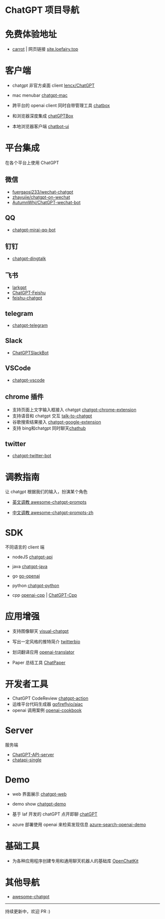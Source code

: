 # ChatGPT 项目导航

# 免费体验地址
- [carrot](https://github.com/xx025/carrot) | 网页链接 [site.loefairy.top](https://site.loefairy.top/)


# 客户端
- chatgpt 非官方桌面 client  [lencx/ChatGPT](https://github.com/lencx/ChatGPT)

- mac menubar [chatgpt-mac](https://github.com/vincelwt/chatgpt-mac)

- 跨平台的 openai client 同时自带管理工具 [chatbox](https://github.com/Bin-Huang/chatbox)

- 和浏览器深度集成 [chatGPTBox](https://github.com/josStorer/chatGPTBox)

- 本地浏览器客户端 [chatbot-ui](https://github.com/mckaywrigley/chatbot-ui)

# 平台集成
在各个平台上使用 ChatGPT

## 微信
- [fuergaosi233/wechat-chatgpt](https://github.com/fuergaosi233/wechat-chatgpt)
- [zhayujie/chatgpt-on-wechat](https://github.com/zhayujie/chatgpt-on-wechat)
- [AutumnWhj/ChatGPT-wechat-bot](https://github.com/AutumnWhj/ChatGPT-wechat-bot)

## QQ
- [chatgpt-mirai-qq-bot](https://github.com/lss233/chatgpt-mirai-qq-bot)

## 钉钉
- [chatgpt-dingtalk](https://github.com/eryajf/chatgpt-dingtalk)

## 飞书
- [larkgpt](https://github.com/bytemate/larkgpt)
- [ChatGPT-Feishu](https://github.com/bestony/ChatGPT-Feishu)
- [feishu-chatgpt](https://github.com/Leizhenpeng/feishu-chatgpt)

## telegram
- [chatgpt-telegram](https://github.com/m1guelpf/chatgpt-telegram)

## Slack
- [ChatGPTSlackBot](https://github.com/pedrorito/ChatGPTSlackBot)

## VSCode
- [chatgpt-vscode](https://github.com/mpociot/chatgpt-vscode)

## chrome 插件
- 支持页面上文字输入框接入 chatgpt [chatgpt-chrome-extension](https://github.com/gragland/chatgpt-chrome-extension)
- 支持语音和 chatgpt 交互 [talk-to-chatgpt](https://github.com/C-Nedelcu/talk-to-chatgpt)
- 谷歌搜索结果接入 [chatgpt-google-extension](https://github.com/wong2/chatgpt-google-extension)
- 支持 bing和chatgpt 同时聊天[chathub](https://github.com/chathub-dev/chathub)

## twitter
- [chatgpt-twitter-bot](https://github.com/transitive-bullshit/chatgpt-twitter-bot)

# 调教指南
让 chatgpt 根据我们的输入，扮演某个角色
- [英文调教 awesome-chatgpt-prompts](https://github.com/f/awesome-chatgpt-prompts) 

- [中文调教 awesome-chatgpt-prompts-zh](https://github.com/PlexPt/awesome-chatgpt-prompts-zh)


# SDK 
不同语言的 client 端

- nodeJS [chatgpt-api](https://github.com/transitive-b-ullshit/chatgpt-api)

- java [chatgpt-java](https://github.com/PlexPt/chatgpt-java)

- go [go-openai](https://github.com/sashabaranov/go-openai)

- python [chatgpt-python](https://github.com/labteral/chatgpt-python)

- cpp [openai-cpp](https://github.com/olrea/openai-cpp) | [ChatGPT-Cpp](https://github.com/deni2312/ChatGPT-Cpp) 

# 应用增强
- 支持图像聊天 [visual-chatgpt](https://github.com/microsoft/visual-chatgpt)

- 写出一定风格的推特简介 [twitterbio](https://github.com/Nutlope/twitterbio)

- 划词翻译应用 [openai-translator](https://github.com/yetone/openai-translator)

- Paper 总结工具 [ChatPaper](https://github.com/kaixindelele/ChatPaper)

# 开发者工具
- ChatGPT CodeReview [chatgpt-action](https://github.com/kxxt/chatgpt-action)
- 运维平台代码生成器 [gofireflyio/aiac](https://github.com/gofireflyio/aiac)
- openai 调用案例 [openai-cookbook](https://github.com/openai/openai-cookbook)

# Server
服务端
- [ChatGPT-API-server](https://github.com/acheong08/ChatGPT-API-server)
- [chatapi-single](https://github.com/bytemate/chatapi-single)


# Demo
- web 界面展示 [chatgpt-web](https://github.com/Chanzhaoyu/chatgpt-web)

- demo show [chatgpt-demo](https://github.com/ddiu8081/chatgpt-demo)

- 基于 laf 开发的 chatGPT 点开即聊 [chatGPT](https://github.com/zuoFeng59556/chatGPT)

- azure 部署使用 openai 来检索发现信息 [azure-search-openai-demo](https://github.com/Azure-Samples/azure-search-openai-demo)

# 基础工具
- 为各种应用程序创建专用和通用聊天机器人的基础库 [OpenChatKit](https://github.com/togethercomputer/OpenChatKit)


# 其他导航
- [awesome-chatgpt](https://github.com/humanloop/awesome-chatgpt)


---
持续更新中，欢迎 PR :)

